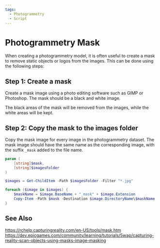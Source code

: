 ```yaml
---
tags:
  - Photogrammetry
  - Script
---
```


# Photogrammetry Mask

When creating a photogrammetry model, it is often useful to create a mask to remove static objects or logos from the images. This can be done using the following steps:

## Step 1: Create a mask

Create a mask image using a photo editing software such as GIMP or Photoshop. The mask should be a black and white image.

The black areas of the mask will be removed from the images, while the white areas will be kept.

## Step 2: Copy the mask to the images folder

Copy the mask image for every image in the photogrammetry dataset. The mask image should have the same name as the corresponding image, with the suffix `_mask` added to the file name.

```powershell
param (
    [string]$mask,
    [string]$imagesFolder
)

$images = Get-ChildItem -Path $imagesFolder -Filter "*.jpg"

foreach ($image in $images) {
    $maskName = $image.BaseName + "_mask" + $image.Extension
    Copy-Item -Path $mask -Destination $image.DirectoryName\$maskName
}
```

## See Also

<https://rchelp.capturingreality.com/en-US/tools/mask.htm>
<https://dev.epicgames.com/community/learning/tutorials/5wap/capturing-reality-scan-objects-using-masks-image-masking>
